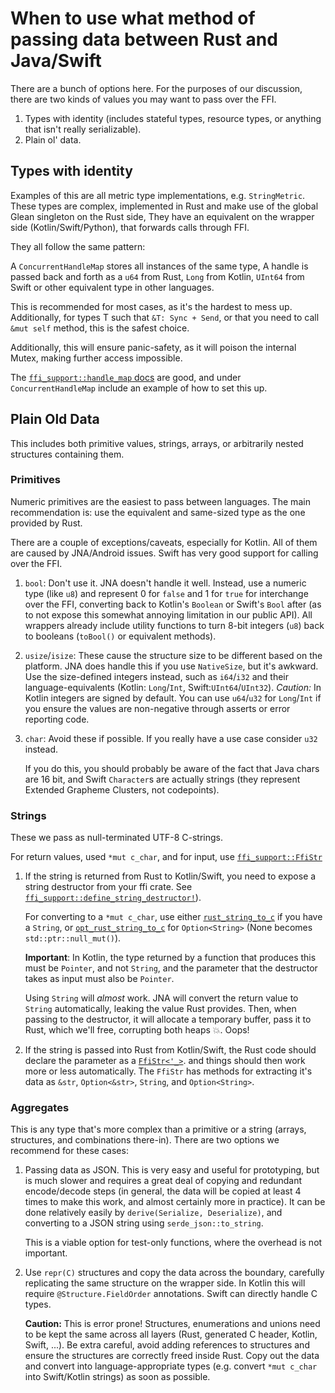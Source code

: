 # When to use what method of passing data between Rust and Java/Swift

There are a bunch of options here. For the purposes of our discussion,
there are two kinds of values you may want to pass over the FFI.

1. Types with identity (includes stateful types, resource types, or anything that
   isn't really serializable).
2. Plain ol' data.

## Types with identity

Examples of this are all metric type implementations, e.g. `StringMetric`.
These types are complex, implemented in Rust and make use of the global Glean singleton on the Rust side,
They have an equivalent on the wrapper side (Kotlin/Swift/Python), that forwards calls through FFI.

They all follow the same pattern:

A `ConcurrentHandleMap` stores all instances of the same type,
A handle is passed back and forth as a `u64` from Rust, `Long` from Kotlin, `UInt64` from Swift
or other equivalent type in other languages.

This is recommended for most cases, as it's the hardest to mess up.
Additionally, for types T such that `&T: Sync + Send`, or that you
need to call `&mut self` method, this is the safest choice.

Additionally, this will ensure panic-safety, as it will poison the internal Mutex, making further access impossible.

The [`ffi_support::handle_map` docs](https://docs.rs/ffi-support/*/ffi_support/handle_map/index.html) are good,
and under `ConcurrentHandleMap` include an example of how to set this up.

## Plain Old Data

This includes both primitive values, strings, arrays, or arbitrarily nested
structures containing them.

### Primitives

Numeric primitives are the easiest to pass between languages.
The main recommendation is: use the equivalent and same-sized type as the one provided by Rust.

There are a couple of exceptions/caveats, especially for Kotlin. All of them are caused by JNA/Android issues.
Swift has very good support for calling over the FFI.

1. `bool`: Don't use it. JNA doesn't handle it well. Instead, use a numeric type
    (like `u8`) and represent 0 for `false` and 1 for `true` for interchange over the
    FFI, converting back to Kotlin's `Boolean` or Swift's `Bool` after (as to
    not expose this somewhat annoying limitation in our public API).
    All wrappers already include utility functions to turn 8-bit integers (`u8`) back to booleans
    (`toBool()` or equivalent methods).

2. `usize`/`isize`: These cause the structure size to be different based on the
   platform. JNA does handle this if you use `NativeSize`, but it's awkward.
   Use the size-defined integers instead, such as `i64`/`i32` and their language-equivalents
   (Kotlin: `Long`/`Int`, Swift:`UInt64`/`UInt32`).
   *Caution:* In Kotlin integers are signed by default. You can use `u64`/`u32` for `Long`/`Int` if you ensure the values are non-negative through asserts or error reporting code.

3. `char`: Avoid these if possible. If you really have a use case consider `u32` instead.

    If you do this, you should probably be aware of the fact that Java chars are 16
    bit, and Swift `Character`s are actually strings (they represent Extended
    Grapheme Clusters, not codepoints).

### Strings

These we pass as null-terminated UTF-8 C-strings.

For return values, used `*mut c_char`, and for input, use
[`ffi_support::FfiStr`](https://docs.rs/ffi-support/*/ffi_support/struct.FfiStr.html)

1. If the string is returned from Rust to Kotlin/Swift, you need to expose a
   string destructor from your ffi crate. See
   [`ffi_support::define_string_destructor!`](https://docs.rs/ffi-support/*/ffi_support/macro.define_string_destructor.html)).

    For converting to a `*mut c_char`, use either
   [`rust_string_to_c`](https://docs.rs/ffi-support/*/ffi_support/fn.rust_string_to_c.html)
    if you have a `String`, or
   [`opt_rust_string_to_c`](https://docs.rs/ffi-support/*/ffi_support/fn.opt_rust_string_to_c.html)
    for `Option<String>` (None becomes `std::ptr::null_mut()`).

    **Important**: In Kotlin, the type returned by a function that produces this
    must be `Pointer`, and not `String`, and the parameter that the destructor takes
    as input must also be `Pointer`.

    Using `String` will *almost* work. JNA will convert the return value to
    `String` automatically, leaking the value Rust provides. Then, when passing
    to the destructor, it will allocate a temporary buffer, pass it to Rust, which
    we'll free, corrupting both heaps 💥. Oops!

2. If the string is passed into Rust from Kotlin/Swift, the Rust code should
   declare the parameter as a [`FfiStr<'_>`](https://docs.rs/ffi-support/*/ffi_support/struct.FfiStr.html).
   and things should then work more or less automatically. The `FfiStr` has methods
   for extracting it's data as `&str`, `Option<&str>`, `String`, and `Option<String>`.

### Aggregates

This is any type that's more complex than a primitive or a string (arrays,
structures, and combinations there-in).
There are two options we recommend for these cases:

1. Passing data as JSON. This is very easy and useful for prototyping, but is
   much slower and requires a great deal of copying and redundant encode/decode
   steps (in general, the data will be copied at least 4 times to make this
   work, and almost certainly more in practice).
   It can be done relatively easily by `derive(Serialize, Deserialize)`,
   and converting to a JSON string using `serde_json::to_string`.

   This is a viable option for test-only functions, where the overhead is not important.

2. Use `repr(C)` structures and copy the data across the boundary,
   carefully replicating the same structure on the wrapper side.
   In Kotlin this will require `@Structure.FieldOrder` annotations.
   Swift can directly handle C types.

   **Caution:** This is error prone! Structures, enumerations and unions need to be kept the same across all layers
   (Rust, generated C header, Kotlin, Swift, ...).
   Be extra careful, avoid adding references to structures and ensure the structures are correctly freed inside Rust.
   Copy out the data and convert into language-appropriate types (e.g. convert `*mut c_char` into Swift/Kotlin strings) as soon as possible.
